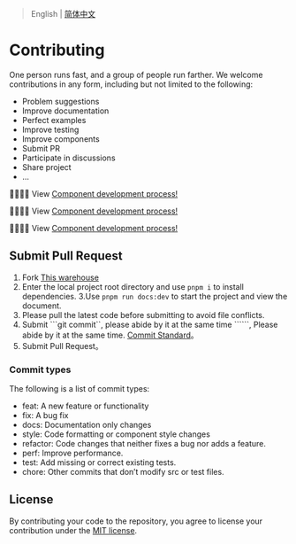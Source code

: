 > English | [简体中文](./CONTRIBUTING.zh-CN.md)

# Contributing

One person runs fast, and a group of people run farther. We welcome contributions in any form, including but not limited to the following:

* Problem suggestions
* Improve documentation
* Perfect examples
* Improve testing
* Improve components
* Submit PR
* Participate in discussions
* Share project
* ...


🍉🍉🍉🍉 View [Component development process!](https://github.com/tsinghua-lau/fusion-ui/tree/master/playground#readme)

🍉🍉🍉🍉 View [Component development process!](https://github.com/tsinghua-lau/fusion-ui/tree/master/playground#readme)

🍉🍉🍉🍉 View [Component development process!](https://github.com/tsinghua-lau/fusion-ui/tree/master/playground#readme)


## Submit Pull Request

1. Fork [This warehouse](https://github.com/tsinghua-lau/fusion-ui)
2. Enter the local project root directory and use ```pnpm i``` to install dependencies.
3.Use ```pnpm run docs:dev``` to start the project and view the document.
4. Please pull the latest code before submitting to avoid file conflicts.
5. Submit ```git commit``, please abide by it at the same time ``````, Please abide by it at the same time. [Commit Standard](#Commit-指南)。
6. Submit Pull Request。

### Commit types

The following is a list of commit types:

- feat: A new feature or functionality
- fix: A bug fix
- docs: Documentation only changes
- style: Code formatting or component style changes
- refactor: Code changes that neither fixes a bug nor adds a feature.
- perf: Improve performance.
- test: Add missing or correct existing tests.
- chore: Other commits that don’t modify src or test files.

## License

By contributing your code to the repository, you agree to license your contribution under the [MIT license](./LICENSE).
